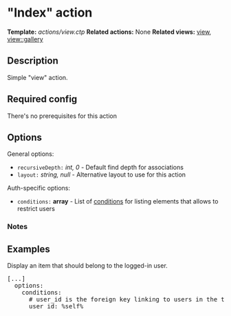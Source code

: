 # "Index" action
<i class="icon-file"></i> **Template:** *actions/view.ctp*
<i class="icon-cogs"></i> **Related actions:** None
<i class="icon-eye-open"></i> **Related views:** [view](../views.view.md/docs:template), [view::gallery](../views.view_gallery.md/docs:template)

## Description
Simple "view" action.

## Required config
There's no prerequisites for this action

## Options
General options:

 * `recursiveDepth:` *int, 0* - Default find depth for associations
 * `layout:` *string, null* - Alternative layout to use for this action

Auth-specific options:

 * `conditions:` **array** - List of [conditions](../theme_class.model_conditions.md/docs:template) for listing elements that allows to restrict users

### Notes

## Examples

Display an item that should belong to the logged-in user.

<pre class="syntax yaml">
[...]
  options:
    conditions:
      # user_id is the foreign key linking to users in the table
      user_id: %self%
</pre>